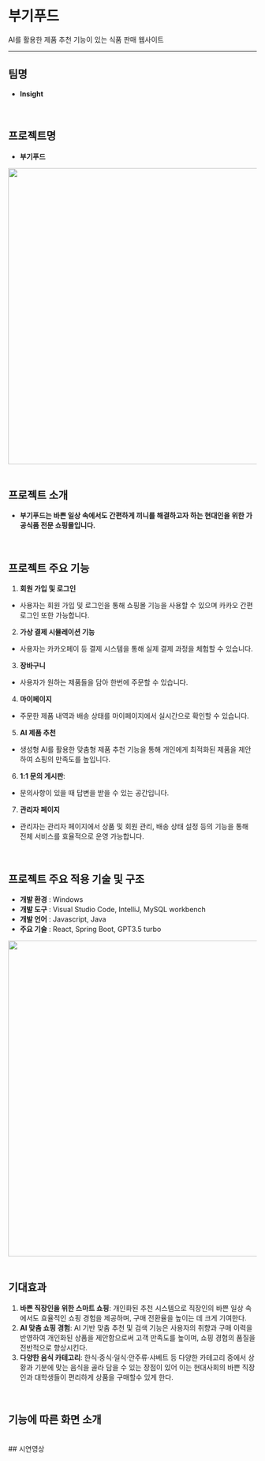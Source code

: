 # 부기푸드

AI를 활용한 제품 추천 기능이 있는 식품 판매 웹사이트

---

## 팀명
- **Insight**

<br>

## 프로젝트명 

- **부기푸드**
<div align="center">
<img width="600" src= "https://github.com/user-attachments/assets/66250565-4155-45ad-87bb-4c52d37eb7ec"/>
</div>

<br>

## 프로젝트 소개

- **부기푸드는 바쁜 일상 속에서도 간편하게 끼니를 해결하고자 하는 현대인을 위한 가공식품 전문 쇼핑몰입니다.**

<br>

## 프로젝트 주요 기능

1) **회원 가입 및 로그인**
- 사용자는 회원 가입 및 로그인을 통해 쇼핑몰 기능을 사용할 수 있으며 카카오 간편 로그인 또한 가능합니다.
2) **가상 결제 시뮬레이션 기능**
- 사용자는 카카오페이 등 결제 시스템을 통해 실제 결제 과정을 체험할 수 있습니다.
3) **장바구니**
- 사용자가 원하는 제품들을 담아 한번에 주문할 수 있습니다.
4) **마이페이지**
- 주문한 제품 내역과 배송 상태를 마이페이지에서 실시간으로 확인할 수 있습니다.
5) **AI 제품 추천**
- 생성형 AI를 활용한 맞춤형 제품 추천 기능을 통해 개인에게 최적화된 제품을 제안하여 쇼핑의 만족도를 높입니다.
6) **1:1 문의 게시판**:
- 문의사항이 있을 때 답변을 받을 수 있는 공간입니다.
7) **관리자 페이지**
- 관리자는 관리자 페이지에서 상품 및 회원 관리, 배송 상태 설정 등의 기능을 통해 전체 서비스를 효율적으로 운영 가능합니다.

<br>

## 프로젝트 주요 적용 기술 및 구조

- **개발 환경** : Windows
- **개발 도구** : Visual Studio Code, IntelliJ, MySQL workbench
- **개발 언어** : Javascript, Java
- **주요 기술** : React, Spring Boot, GPT3.5 turbo

<div align="center">
<img width="640" src= "https://github.com/user-attachments/assets/8e0c6693-6603-45a4-9e11-da46c8ce310e"/>
</div>

<br>

## 기대효과

1) **바쁜 직장인을 위한 스마트 쇼핑**: 개인화된 추천 시스템으로 직장인의 바쁜 일상 속에서도 효율적인 쇼핑 경험을 제공하며, 구매 전환율을 높이는 데 크게 기여한다.
2) **AI 맞춤 쇼핑 경험**: AI 기반 맞춤 추천 및 검색 기능은 사용자의 취향과 구매 이력을 반영하여 개인화된 상품을 제안함으로써 고객 만족도를 높이며, 쇼핑 경험의 품질을 전반적으로 향상시킨다.
3) **다양한 음식 카테고리**: 한식·중식·일식·안주류·샤베트 등 다양한 카테고리 중에서 상황과 기분에 맞는 음식을 골라 담을 수 있는 장점이 있어 이는 현대사회의 바쁜 직장인과 대학생들이 편리하게 상품을 구매할수 있게 한다.

<br>

## 기능에 따른 화면 소개



<br>
## 시연영상





